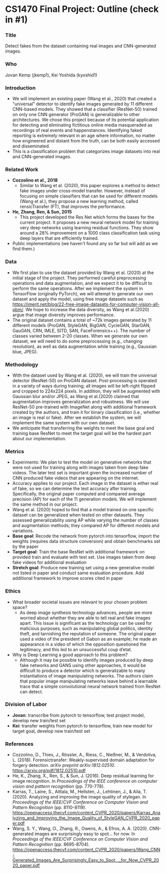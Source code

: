 # CS1470 Final Project: Outline (check in #1)

### Title
Detect fakes from the dataset containing real images and CNN-generated images.

### Who
Jovan Kemp (jkemp1), Kei Yoshida (kyoshid1)

### Introduction
- We will implement an existing paper (Wang et al., 2020) that created a “universal” detector to identify fake images generated by 11 different CNN-based models. They showed that a classifier (ResNet-50) trained on only one CNN generator (ProGAN) is generalizable to other architectures. We chose this project because of its potential application for detecting and eliminating fictitious online media masqueraded as recordings of real events and happenstances. Identifying faked reporting is extremely relevant in an age where information, no matter how engineered and distant from the truth, can be both easily accessed and disseminated.  
- This is a classification problem that categorizes image datasets into real and CNN-generated images.

### Related Work
- **Cozzolino et al., 2018**
    - Similar to Wang et al. (2020), this paper explores a method to detect fake images under cross-model transfer. However, instead of focusing on simple classifiers that can be used for different models (Wang et al.), they propose a new learning method, called rensicTransfer (FT), that improves the performance.
- **He, Zhang, Ren, & Sun, 2015**
    - This project developed the Res Net which forms the bases for the current project. It proposes a new neural network model for training very deep networks using learning residual functions. They show around a 28% improvement on a 1000 class classification task using deep layers that are efficiently trained.
- Public implementations (we haven't found any so far but will add as we find them.)

### Data
- We first plan to use the dataset provided by Wang et al. (2020) at the initial stage of the project. They performed careful preprocessing operations and data augmentation, and we expect it to be difficult to perform the same operations. After we implement the system in TensorFlow (originally PyTorch), we will attempt to generate our own dataset and apply the model, using free image datasets such as https://imerit.net/blog/22-free-image-datasets-for-computer-vision-all-pbm/. We hope to increase the data diversity, as Wang et al.(2020) argue that image diversity improves performance.
- The original dataset contains a total of ~72k images generated by 11 different models (ProGAN, StyleGAN, BigGAN, CycleGAN, StarGAN, GauGAN, CRN, IMLE, SITD, SAN, FaceForensics++). The number of classes varied between 2-20 classes.  When we generate our own dataset, we will need to do some preprocessing (e.g., changing resolution), as well as data augmentation while training (e.g., Gaussian blue, JPEG).

### Methodology
- With the dataset used by Wang et al. (2020), we will train the universal detector (ResNet-50) on ProGAN dataset. Post-processing is operated in a variety of ways during training; all images will be left-right flipped and cropped to 224x224 pixels. In addition, they will be augmented with Gaussian blur and/or JPEG, as Wang et al.(2020) claimed that augmentation improves generalization and robustness. We will use ResNet-50 pre-trained with ImageNet along with additional framework created by the authors, and train it for binary classification (i.e., whether an image is real or fake). After we establish the system, we will implement the same system with our own dataset.
- We anticipate that transferring the weights to meet the base goal and training base ResNet to meet the target goal will be the hardest part about our implementation.

### Metrics
- Experiments: We plan to test the model on generative networks that were not used for training along with images taken from deep fake videos. The later test set is important given the increased number of CNN produced fake videos that are appearing on the internet.
- Accuracy applies to our project. Each image in the dataset is either real of fake, so we can determine the test accuracy after training. Specifically, the original paper computed and compared average precision (AP) for each of the 11 generation models. We will implement the same method in our project.
- Wang et al. (2020) hoped to find that a model trained on one specific dataset can be generalized when tested on other datasets. They assessed generalizability using AP while varying the number of classes and augmentation methods; they compared AP for different models and variations.
- **Base goal**: Recode the network from pytorch into tensorflow, import the weights (requires data structure conversion) and obtain benchmarks set by the paper
- **Target goal**: Train the base ResNet with additional framework on provided train and evaluate with test set. Use images taken from deep fake videos for additional evaluation
- **Stretch goal**: Produce new training set using a new generative model not listed in paper and conduct same evaluation procedure. Add additional framework to improve scores cited in paper

### Ethics
- What broader societal issues are relevant to your chosen problem space?
    - As deep image synthesis technology advances, people are more worried about whether they are able to tell real and fake images apart. This issue is significant as the technology can be used for malicious purposes, such as manipulating global politics, identity theft, and tarnishing the reputation of someone. The original paper used a video of the president of Gabon as an example; he made an appearance in a video of which the opposition questioned the legitimacy, and this led to an unsuccessful coup d’etat.
- Why is Deep Learning a good approach to this problem?
    - Although it may be possible to identify images produced by deep fake networks and GANS using other approaches, it would be difficult to produce a detector which is generalizable to many instantiations of image manipulating networks. The authors claim that popular image manipulating networks leave behind a learnable trace that a simple convolutional neural network trained from ResNet can detect.

### Division of Labor
- **Jovan**: transcribe from pytorch to tensorflow, test project model, develop new train/test set
- **Kei**: transfer weights from pytorch to tensorflow, train new model for target goal, develop new train/test set

### References
- Cozzolino, D., Thies, J., Rössler, A., Riess, C., Nießner, M., & Verdoliva, L. (2018). Forensictransfer: Weakly-supervised domain adaptation for forgery detection. *arXiv preprint arXiv:1812.02510*. https://arxiv.org/pdf/1812.02510.pdf
- He, K., Zhang, X., Ren, S., & Sun, J. (2016). Deep residual learning for image recognition. In *Proceedings of the IEEE conference on computer vision and pattern recognition* (pp. 770-778).
- Karras, T., Laine, S., Aittala, M., Hellsten, J., Lehtinen, J., & Aila, T. (2020). Analyzing and improving the image quality of stylegan. In *Proceedings of the IEEE/CVF Conference on Computer Vision and Pattern Recognition* (pp. 8110-8119). https://openaccess.thecvf.com/content_CVPR_2020/papers/Karras_Analyzing_and_Improving_the_Image_Quality_of_StyleGAN_CVPR_2020_paper.pdf
- Wang, S. Y., Wang, O., Zhang, R., Owens, A., & Efros, A. A. (2020). CNN-generated images are surprisingly easy to spot... for now. In *Proceedings of the IEEE/CVF Conference on Computer Vision and Pattern Recognition* (pp. 8695-8704). https://openaccess.thecvf.com/content_CVPR_2020/papers/Wang_CNN-Generated_Images_Are_Surprisingly_Easy_to_Spot..._for_Now_CVPR_2020_paper.pdf
